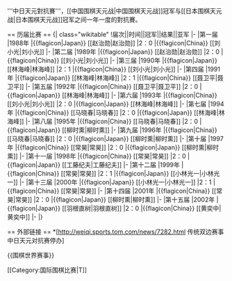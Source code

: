 '''中日天元對抗賽'''，[[中国围棋天元战|中国围棋天元战]]冠军与[[日本围棋天元战|日本围棋天元战]]冠军之间一年一度的對抗賽。


== 历届比赛 ==
{|  class="wikitable"
!届次||时间||冠军||结果||亚军
|-
|第一届
|1988年
|{{flagicon|Japan}} [[赵治勋|赵治勋]]
|2：0
|{{flagicon|China}} [[刘小光|刘小光]]
|-
|第二届
|1989年
|{{flagicon|Japan}} [[赵治勋|赵治勋]]
|2：0
|{{flagicon|China}} [[刘小光|刘小光]]
|-
|第三届
|1990年
|{{flagicon|Japan}} [[林海峰|林海峰]]
|2：1
|{{flagicon|China}} [[刘小光|刘小光]]
|-
|第四届
|1991年
|{{flagicon|Japan}} [[林海峰|林海峰]]
|2：1
|{{flagicon|China}} [[聂卫平|聂卫平]]
|-
|第五届
|1992年
|{{flagicon|China}} [[聂卫平|聂卫平]]
|2：0
|{{flagicon|Japan}} [[林海峰|林海峰]]
|-
|第六届
|1993年
|{{flagicon|China}} [[刘小光|刘小光]]
|2：0
|{{flagicon|Japan}} [[林海峰|林海峰]]
|-
|第七届
|1994年
|{{flagicon|China}} [[马晓春|马晓春]]
|2：0
|{{flagicon|Japan}} [[林海峰|林海峰]]
|-
|第八届
|1995年
|{{flagicon|China}} [[马晓春|马晓春]]
|2：0
|{{flagicon|Japan}} [[柳时熏|柳时熏]]
|-
|第九届
|1996年
|{{flagicon|China}} [[马晓春|马晓春]]
|2：0
|{{flagicon|Japan}} [[柳时熏|柳时熏]]
|-
|第十届
|1997年
|{{flagicon|China}} [[常昊|常昊]]
|2：0
|{{flagicon|Japan}} [[柳时熏|柳时熏]]
|-
|第十一届
|1998年
|{{flagicon|China}} [[常昊|常昊]]
|2：0
|{{flagicon|Japan}} [[工藤纪夫|工藤纪夫]]
|-
|第十二届
|1999年
|{{flagicon|China}} [[常昊|常昊]]
|2：1
|{{flagicon|Japan}} [[小林光一|小林光一]]
|-
|第十三届
|2000年
|{{flagicon|Japan}} [[小林光一|小林光一]]
|2：1
|{{flagicon|China}} [[常昊|常昊]]
|-
|第十四届
|2001年
|{{flagicon|China}} [[常昊|常昊]]
|2：0
|{{flagicon|Japan}} [[柳时熏|柳时熏]]
|-
|第十五届
|2002年
|{{flagicon|Japan}} [[羽根直树|羽根直树]]
|2：0
|{{flagicon|China}} [[黄奕中|黄奕中]]
|-
|}

== 外部链接 ==
*[http://weiqi.sports.tom.com/news/7282.html 传统双边赛事中日天元对抗赛停办]

{{围棋世界赛事}}

[[Category:国际围棋比赛|T]]